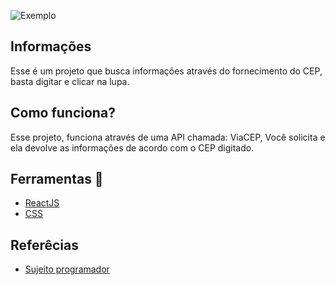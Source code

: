 ![Exemplo](https://github.com/Emanuelsyngles/Buscador-CEP/assets/122393755/24e32762-6997-4fb8-b56c-3c5cd75ee756)


## Informações
 Esse é um projeto que busca informações através do fornecimento do CEP, basta digitar e clicar na lupa.

 ## Como funciona?

 Esse projeto, funciona através de uma API chamada: ViaCEP, Você solicita e ela devolve as informações de acordo com o CEP digitado.

 ## Ferramentas 🔧
- [ReactJS](https://react.dev/)
- [CSS](https://developer.mozilla.org/pt-BR/docs/Web/CSS)
 ## Referêcias

 - [Sujeito programador](https://www.youtube.com/watch?v=oy4cbqE1_qc&list=LL&index=4&ab_channel=Sujeitoprogramador)

